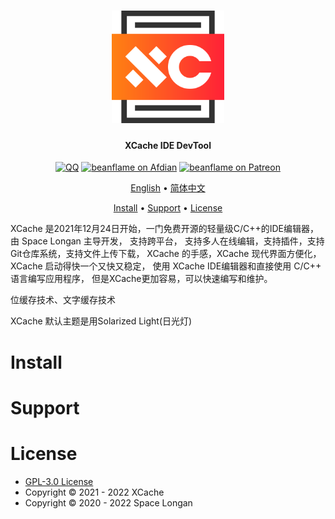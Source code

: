 
<div align="center">
  <h1><img src="xcache-logo/xcache-logo.svg" width = "180" height = "180"/></h1>
  <h4>XCache IDE DevTool</h4>
  
  <a href="https://jq.qq.com/?_wv=1027&k=xh0mFlcn"><img src="https://img.shields.io/badge/chat-on QQ-3AABE3.svg??logo=QQ" alt="QQ" /></a>
  <a href="https://afdian.net/@beanflame"><img src="https://img.shields.io/badge/Afdian-Donate-936BE5.svg?logo=Afdian" alt="beanflame on Afdian"></a>
  <a href="https://www.patreon.com/beanflame"><img src="https://img.shields.io/badge/patreon-Donate-FF424D.svg?logo=patreon" alt="beanflame on Patreon"></a>
  
  [English](README_en-US.md) • [简体中文](README_zh-CN.md)
  
  <a href="#Install">Install</a> •
  <a href="#Support">Support</a> •
  <a href="#License">License</a>
  
</div>

XCache 是2021年12月24日开始，一门免费开源的轻量级C/C++的IDE编辑器，由 Space Longan 主导开发， 支持跨平台， 支持多人在线编辑，支持插件，支持Git仓库系统，支持文件上传下载， XCache 的手感，XCache 现代界面方便化，XCache 启动得快一个又快又稳定， 使用 XCache IDE编辑器和直接使用 C/C++ 语言编写应用程序， 但是XCache更加容易，可以快速编写和维护。

位缓存技术、文字缓存技术

XCache 默认主题是用Solarized Light(日光灯)


# Install

# Support

# License
* [GPL-3.0 License](./LICENSE)
* Copyright © 2021 - 2022 XCache
* Copyright © 2020 - 2022 Space Longan






